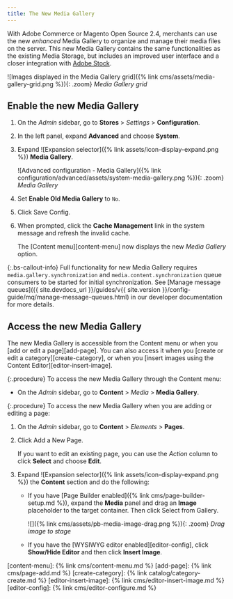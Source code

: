 ```yaml
---
title: The New Media Gallery
---
```


With Adobe Commerce or Magento Open Source 2.4, merchants can use the new _enhanced_ Media Gallery to organize and manage their media files on the server. This new Media Gallery contains the same functionalities as the existing Media Storage, but includes an improved user interface and a closer integration with [Adobe Stock][adobe-stock].

![Images displayed in the Media Gallery grid]({% link cms/assets/media-gallery-grid.png %}){: .zoom}
_Media Gallery grid_

## Enable the new Media Gallery

1. On the _Admin_ sidebar, go to **Stores** > _Settings_ > **Configuration**.

1. In the left panel, expand **Advanced** and choose **System**.

1. Expand ![Expansion selector]({% link assets/icon-display-expand.png %}) **Media Gallery**.

   ![Advanced configuration - Media Gallery]({% link configuration/advanced/assets/system-media-gallery.png %}){: .zoom}
   _Media Gallery_

1. Set **Enable Old Media Gallery** to `No`.

1. Click <span class="btn">Save Config</span>.

1. When prompted, click the **Cache Management** link in the system message and refresh the invalid cache.

   The [Content menu][content-menu] now displays the new _Media Gallery_ option.

{:.bs-callout-info}
Full functionality for new Media Gallery requires `media.gallery.synchronization` and `media.content.synchronization` queue consumers to be started for initial synchronization. See [Manage message queues]({{ site.devdocs_url }}/guides/v{{ site.version }}/config-guide/mq/manage-message-queues.html) in our developer documentation for more details.

## Access the new Media Gallery

The new Media Gallery is accessible from the Content menu or when you [add or edit a page][add-page]. You can also access it when you [create or edit a category][create-category], or when you [insert images using the Content Editor][editor-insert-image].

{:.procedure}
To access the new Media Gallery through the Content menu:

- On the _Admin_ sidebar, go to **Content** > _Media_ > **Media Gallery**.

{:.procedure}
To access the new Media Gallery when you are adding or editing a page:

1. On the _Admin_ sidebar, go to **Content** > _Elements_ > **Pages**.

1. Click <span class="btn">Add a New Page</span>.

   If you want to edit an existing page, you can use the _Action_ column to click **Select** and choose **Edit**.

1. Expand ![Expansion selector]({% link assets/icon-display-expand.png %}) the **Content** section and do the following:

   - If you have [Page Builder enabled]({% link cms/page-builder-setup.md %}), expand the **Media** panel and drag an **Image** placeholder to the target container. Then click <span class="btn">Select from Gallery</span>.

      ![]({% link cms/assets/pb-media-image-drag.png %}){: .zoom}
      _Drag image to stage_

   - If you have the [WYSIWYG editor enabled][editor-config], click **Show/Hide Editor** and then click **Insert Image**.

[adobe-stock]: https://stock.adobe.com
[content-menu]: {% link cms/content-menu.md %}
[add-page]: {% link cms/page-add.md %}
[create-category]: {% link catalog/category-create.md %}
[editor-insert-image]: {% link cms/editor-insert-image.md %}
[editor-config]: {% link cms/editor-configure.md %}
